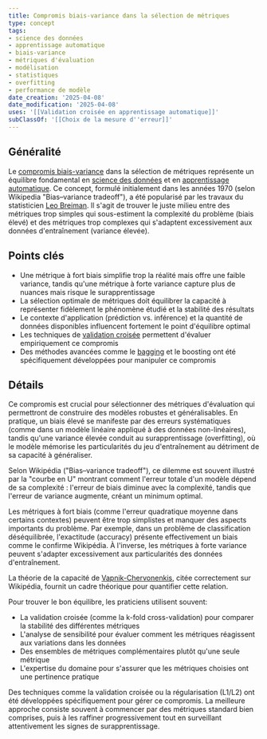 ```yaml
---
title: Compromis biais-variance dans la sélection de métriques
type: concept
tags:
- science des données
- apprentissage automatique
- biais-variance
- métriques d'évaluation
- modélisation
- statistiques
- overfitting
- performance de modèle
date_creation: '2025-04-08'
date_modification: '2025-04-08'
uses: '[[Validation croisée en apprentissage automatique]]'
subClassOf: '[[Choix de la mesure d''erreur]]'
---
```

## Généralité

Le [compromis biais-variance](https://fr.wikipedia.org/wiki/Biais-variance) dans la sélection de métriques représente un équilibre fondamental en [science des données](https://fr.wikipedia.org/wiki/Science_des_donn%C3%A9es) et en [apprentissage automatique](https://fr.wikipedia.org/wiki/Apprentissage_automatique). Ce concept, formulé initialement dans les années 1970 (selon Wikipedia "Bias–variance tradeoff"), a été popularisé par les travaux du statisticien [Leo Breiman](https://fr.wikipedia.org/wiki/Leo_Breiman). Il s'agit de trouver le juste milieu entre des métriques trop simples qui sous-estiment la complexité du problème (biais élevé) et des métriques trop complexes qui s'adaptent excessivement aux données d'entraînement (variance élevée).

## Points clés

- Une métrique à fort biais simplifie trop la réalité mais offre une faible variance, tandis qu'une métrique à forte variance capture plus de nuances mais risque le surapprentissage
- La sélection optimale de métriques doit équilibrer la capacité à représenter fidèlement le phénomène étudié et la stabilité des résultats
- Le contexte d'application (prédiction vs. inférence) et la quantité de données disponibles influencent fortement le point d'équilibre optimal
- Les techniques de [validation croisée](https://fr.wikipedia.org/wiki/Validation_croisée) permettent d'évaluer empiriquement ce compromis
- Des méthodes avancées comme le [bagging](https://fr.wikipedia.org/wiki/Bootstrap_aggregating) et le boosting ont été spécifiquement développées pour manipuler ce compromis

## Détails

Ce compromis est crucial pour sélectionner des métriques d'évaluation qui permettront de construire des modèles robustes et généralisables. En pratique, un biais élevé se manifeste par des erreurs systématiques (comme dans un modèle linéaire appliqué à des données non-linéaires), tandis qu'une variance élevée conduit au surapprentissage (overfitting), où le modèle mémorise les particularités du jeu d'entraînement au détriment de sa capacité à généraliser.

Selon Wikipédia ("Bias–variance tradeoff"), ce dilemme est souvent illustré par la "courbe en U" montrant comment l'erreur totale d'un modèle dépend de sa complexité : l'erreur de biais diminue avec la complexité, tandis que l'erreur de variance augmente, créant un minimum optimal.

Les métriques à fort biais (comme l'erreur quadratique moyenne dans certains contextes) peuvent être trop simplistes et manquer des aspects importants du problème. Par exemple, dans un problème de classification déséquilibrée, l'exactitude (accuracy) présente effectivement un biais comme le confirme Wikipédia. À l'inverse, les métriques à forte variance peuvent s'adapter excessivement aux particularités des données d'entraînement.

La théorie de la capacité de [Vapnik-Chervonenkis](https://fr.wikipedia.org/wiki/Th%C3%A9orie_de_Vapnik-Chervonenkis), citée correctement sur Wikipédia, fournit un cadre théorique pour quantifier cette relation.

Pour trouver le bon équilibre, les praticiens utilisent souvent:
- La validation croisée (comme la k-fold cross-validation) pour comparer la stabilité des différentes métriques
- L'analyse de sensibilité pour évaluer comment les métriques réagissent aux variations dans les données
- Des ensembles de métriques complémentaires plutôt qu'une seule métrique
- L'expertise du domaine pour s'assurer que les métriques choisies ont une pertinence pratique

Des techniques comme la validation croisée ou la régularisation (L1/L2) ont été développées spécifiquement pour gérer ce compromis. La meilleure approche consiste souvent à commencer par des métriques standard bien comprises, puis à les raffiner progressivement tout en surveillant attentivement les signes de surapprentissage.
